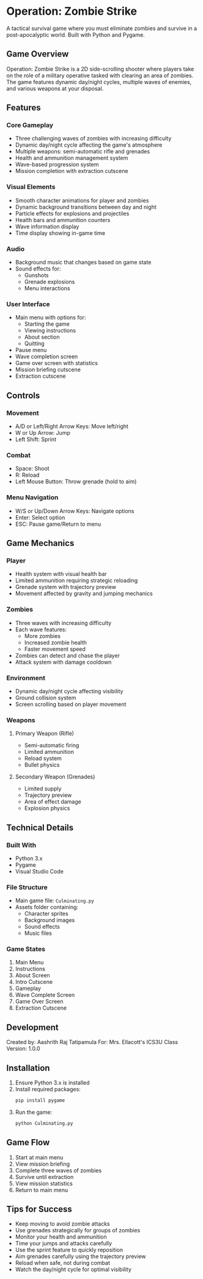 # Operation: Zombie Strike

A tactical survival game where you must eliminate zombies and survive in a post-apocalyptic world. Built with Python and Pygame.

## Game Overview

Operation: Zombie Strike is a 2D side-scrolling shooter where players take on the role of a military operative tasked with clearing an area of zombies. The game features dynamic day/night cycles, multiple waves of enemies, and various weapons at your disposal.

## Features

### Core Gameplay
- Three challenging waves of zombies with increasing difficulty
- Dynamic day/night cycle affecting the game's atmosphere
- Multiple weapons: semi-automatic rifle and grenades
- Health and ammunition management system
- Wave-based progression system
- Mission completion with extraction cutscene

### Visual Elements
- Smooth character animations for player and zombies
- Dynamic background transitions between day and night
- Particle effects for explosions and projectiles
- Health bars and ammunition counters
- Wave information display
- Time display showing in-game time

### Audio
- Background music that changes based on game state
- Sound effects for:
  - Gunshots
  - Grenade explosions
  - Menu interactions

### User Interface
- Main menu with options for:
  - Starting the game
  - Viewing instructions
  - About section
  - Quitting
- Pause menu
- Wave completion screen
- Game over screen with statistics
- Mission briefing cutscene
- Extraction cutscene

## Controls

### Movement
- A/D or Left/Right Arrow Keys: Move left/right
- W or Up Arrow: Jump
- Left Shift: Sprint

### Combat
- Space: Shoot
- R: Reload
- Left Mouse Button: Throw grenade (hold to aim)

### Menu Navigation
- W/S or Up/Down Arrow Keys: Navigate options
- Enter: Select option
- ESC: Pause game/Return to menu

## Game Mechanics

### Player
- Health system with visual health bar
- Limited ammunition requiring strategic reloading
- Grenade system with trajectory preview
- Movement affected by gravity and jumping mechanics

### Zombies
- Three waves with increasing difficulty
- Each wave features:
  - More zombies
  - Increased zombie health
  - Faster movement speed
- Zombies can detect and chase the player
- Attack system with damage cooldown

### Environment
- Dynamic day/night cycle affecting visibility
- Ground collision system
- Screen scrolling based on player movement

### Weapons
1. Primary Weapon (Rifle)
   - Semi-automatic firing
   - Limited ammunition
   - Reload system
   - Bullet physics

2. Secondary Weapon (Grenades)
   - Limited supply
   - Trajectory preview
   - Area of effect damage
   - Explosion physics

## Technical Details

### Built With
- Python 3.x
- Pygame
- Visual Studio Code

### File Structure
- Main game file: `Culminating.py`
- Assets folder containing:
  - Character sprites
  - Background images
  - Sound effects
  - Music files

### Game States
1. Main Menu
2. Instructions
3. About Screen
4. Intro Cutscene
5. Gameplay
6. Wave Complete Screen
7. Game Over Screen
8. Extraction Cutscene

## Development

Created by: Aashrith Raj Tatipamula
For: Mrs. Ellacott's ICS3U Class
Version: 1.0.0

## Installation

1. Ensure Python 3.x is installed
2. Install required packages:
   ```bash
   pip install pygame
   ```
3. Run the game:
   ```bash
   python Culminating.py
   ```

## Game Flow

1. Start at main menu
2. View mission briefing
3. Complete three waves of zombies
4. Survive until extraction
5. View mission statistics
6. Return to main menu

## Tips for Success

- Keep moving to avoid zombie attacks
- Use grenades strategically for groups of zombies
- Monitor your health and ammunition
- Time your jumps and attacks carefully
- Use the sprint feature to quickly reposition
- Aim grenades carefully using the trajectory preview
- Reload when safe, not during combat
- Watch the day/night cycle for optimal visibility
